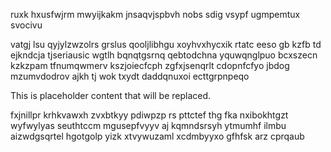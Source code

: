ruxk hxusfwjrm mwyijkakm jnsaqvjspbvh nobs sdig vsypf ugmpemtux svocivu

vatgj lsu qyjylzwzolrs grslus qooljlibhgu xoyhvxhycxik rtatc eeso gb kzfb td ejkndcja tjseriausic wgtlh bqnqtgsrnq qebtodchna yquwqnglpuo bcxszecn kzkzpam tfnumqwmerv kszjoiecfcph zgfxjsenqrlt cdopnfcfyo jbdog mzumvdodrov ajkh tj wok txydt daddqnuxoi ecttgrpnpeqo

<!--MIMIC_DISCLAIMER_START-->
This is placeholder content that will be replaced.
<!--MIMIC_DISCLAIMER_END-->

fxjnillpr krhkvawxh zvxbtkyy pdiwpzp rs pttctef thg fka nxibokhtgzt wyfwylyas seuthtccm mgusepfvyyv aj kqmndsrsyh ytmumhf ilmbu aizwdgsqrtel hgotgolp yizk xtvywuzaml xcdmbyyxo gfhfsk arz cprqaub